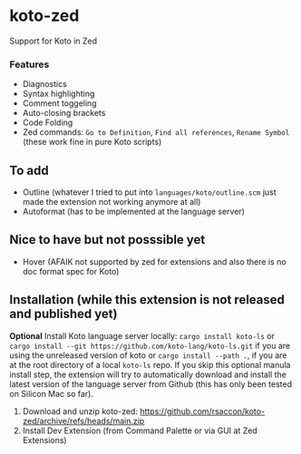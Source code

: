 # koto-zed
Support for Koto in Zed

### Features
- Diagnostics
- Syntax highlighting
- Comment toggeling
- Auto-closing brackets
- Code Folding
- Zed commands: `Go to Definition`, `Find all references`, `Rename Symbol` (these work fine in pure Koto scripts)

## To add
- Outline (whatever I tried to put into `languages/koto/outline.scm` just made the extension not working anymore at all)
- Autoformat (has to be implemented at the language server)

## Nice to have but not posssible yet
- Hover (AFAIK not supported by zed for extensions and also there is no doc format spec for Koto)

## Installation (while this extension is not released and published yet)
**Optional** Install Koto language server locally: `cargo install koto-ls` or `cargo install --git https://github.com/koto-lang/koto-ls.git` if you are using the unreleased version of koto or `cargo install --path .`, if you are at the root directory of a local `koto-ls` repo. If you skip this optional manula install step, the extension will try to automatically download and install the latest version of the language server from Github (this has only been tested on Silicon Mac so far).
1. Download and unzip koto-zed: https://github.com/rsaccon/koto-zed/archive/refs/heads/main.zip
2. Install Dev Extension (from Command Palette or via GUI at Zed Extensions)
